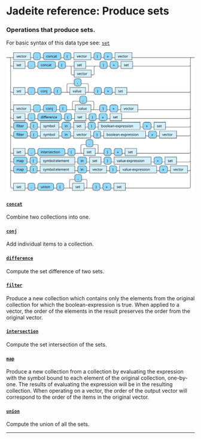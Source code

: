 <!---
  This markdown file was generated. Do not edit.
  -->

# Jadeite reference: Produce sets

### <a name="set-out"></a>Operations that produce sets.

For basic syntax of this data type see: [`set`](jadeite-basic-syntax-reference.md#set)

!["set-out"](./halite-bnf-diagrams/set-out-j.svg)

#### [`concat`](jadeite-full-reference.md#concat)

Combine two collections into one.

#### [`conj`](jadeite-full-reference.md#conj)

Add individual items to a collection.

#### [`difference`](jadeite-full-reference.md#difference)

Compute the set difference of two sets.

#### [`filter`](jadeite-full-reference.md#filter)

Produce a new collection which contains only the elements from the original collection for which the boolean-expression is true. When applied to a vector, the order of the elements in the result preserves the order from the original vector.

#### [`intersection`](jadeite-full-reference.md#intersection)

Compute the set intersection of the sets.

#### [`map`](jadeite-full-reference.md#map)

Produce a new collection from a collection by evaluating the expression with the symbol bound to each element of the original collection, one-by-one. The results of evaluating the expression will be in the resulting collection. When operating on a vector, the order of the output vector will correspond to the order of the items in the original vector.

#### [`union`](jadeite-full-reference.md#union)

Compute the union of all the sets.

---
